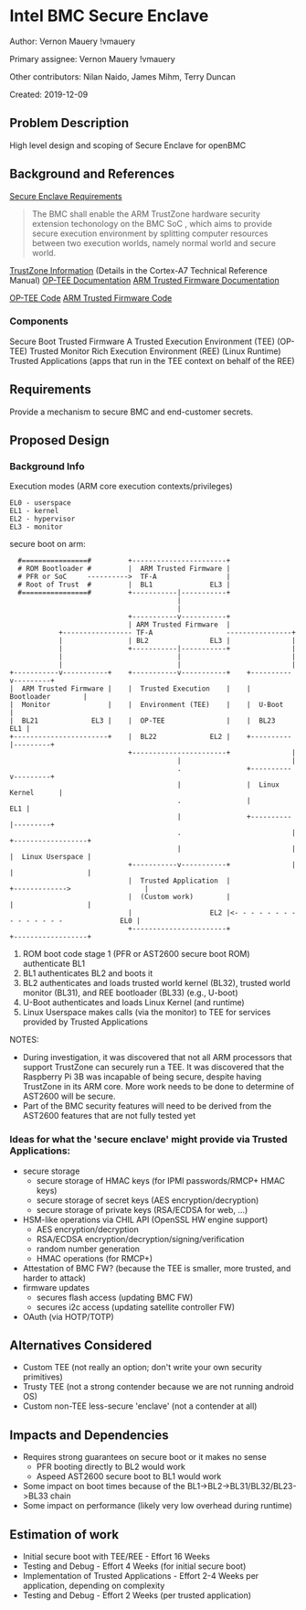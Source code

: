 # Intel BMC Secure Enclave

Author: Vernon Mauery  !vmauery

Primary assignee: Vernon Mauery  !vmauery

Other contributors: Nilan Naido, James Mihm, Terry Duncan

Created: 2019-12-09

## Problem Description

High level design and scoping of Secure Enclave for openBMC

## Background and References

[Secure Enclave Requirements](https://cosmos8.intel.com/review.req#/r:REV-24030)
> The BMC shall enable the ARM TrustZone hardware security extension techonology
> on the BMC SoC , which aims to provide secure execution environment by
> splitting computer resources between two execution worlds, namely normal world
> and secure world.

[TrustZone Information](http://infocenter.arm.com/help/topic/com.arm.doc.ddi0464f/DDI0464F_cortex_a7_mpcore_r0p5_trm.pdf) (Details in the Cortex-A7 Technical Reference Manual)
[OP-TEE Documentation](https://optee.readthedocs.io/en/latest/general/index.html)
[ARM Trusted Firmware Documentation](https://trustedfirmware-a.readthedocs.io/en/latest/)

[OP-TEE Code](https://github.com/OP-TEE)
[ARM Trusted Firmware Code](https://github.com/ARM-software/arm-trusted-firmware)

### Components

Secure Boot
Trusted Firmware A
Trusted Execution Environment (TEE) (OP-TEE)
Trusted Monitor
Rich Execution Environment (REE) (Linux Runtime)
Trusted Applications (apps that run in the TEE context on behalf of the REE)

## Requirements
Provide a mechanism to secure BMC and end-customer secrets.

## Proposed Design

### Background Info
Execution modes (ARM core execution contexts/privileges)
```
EL0 - userspace
EL1 - kernel
EL2 - hypervisor
EL3 - monitor
```

secure boot on arm:
```
  #================#         +-----------------------+
  # ROM Bootloader #         |  ARM Trusted Firmware |
  # PFR or SoC     ---------->  TF-A                 |
  # Root of Trust  #         |  BL1              EL3 |
  #================#         +-----------|-----------+
                                         |
                                         |
                             +-----------v-----------+
                             | ARM Trusted Firmware  |
            +----------------- TF-A                  ----------------+
            |                | BL2               EL3 |               |
            |                +-----------|-----------+               |
            |                            |                           |
            |                            |                           |
+-----------v-----------+    +-----------v-----------+    +----------v---------+
|  ARM Trusted Firmware |    |  Trusted Execution    |    |  Bootloader        |
|  Monitor              |    |  Environment (TEE)    |    |  U-Boot            |
|  BL21             EL3 |    |  OP-TEE               |    |  BL23          EL1 |
+-----------------------+    |  BL22             EL2 |    +----------|---------+
                             +-----------------------+               |
                                         |                           |
                                         .                +----------v---------+
                                         |                |  Linux Kernel      |
                                         .                |                EL1 |
                                         |                +----------|---------+
                                         .                           |             +------------------+
                                         |                           |             |  Linux Userspace |
                             +-----------v-----------+               |             |                  |
                             |  Trusted Application  |               +------------->                  |
                             |  (Custom work)        |                             |                  |
                             |                   EL2 |<- - - - - - - - - - - - - - -              EL0 |
                             +-----------------------+                             +------------------+
```
1. ROM boot code stage 1 (PFR or AST2600 secure boot ROM) authenticate BL1
2. BL1 authenticates BL2 and boots it
3. BL2 authenticates and loads trusted world kernel (BL32),
   trusted world monitor (BL31), and REE bootloader (BL33) (e.g., U-boot)
4. U-Boot authenticates and loads Linux Kernel (and runtime)
5. Linux Userspace makes calls (via the monitor) to TEE for services provided
   by Trusted Applications


NOTES:
* During investigation, it was discovered that not all ARM processors that
  support TrustZone can securely run a TEE. It was discovered that the
  Raspberry Pi 3B was incapable of being secure, despite having TrustZone in
  its ARM core.  More work needs to be done to determine of AST2600 will be
  secure.
* Part of the BMC security features will need to be derived from the AST2600
  features that are not fully tested yet


### Ideas for what the 'secure enclave' might provide via Trusted Applications:
* secure storage
  * secure storage of HMAC keys (for IPMI passwords/RMCP+ HMAC keys)
  * secure storage of secret keys (AES encryption/decryption)
  * secure storage of private keys (RSA/ECDSA for web, ...)
* HSM-like operations via CHIL API (OpenSSL HW engine support)
  * AES encryption/decryption
  * RSA/ECDSA encryption/decryption/signing/verification
  * random number generation
  * HMAC operations (for RMCP+)
* Attestation of BMC FW? (because the TEE is smaller, more trusted, and harder to attack)
* firmware updates
  * secures flash access (updating BMC FW)
  * secures i2c access (updating satellite controller FW)
* OAuth (via HOTP/TOTP)

## Alternatives Considered
* Custom TEE (not really an option; don't write your own security primitives)
* Trusty TEE (not a strong contender because we are not running android OS)
* Custom non-TEE less-secure 'enclave' (not a contender at all)

## Impacts and Dependencies
* Requires strong guarantees on secure boot or it makes no sense
  * PFR booting directly to BL2 would work
  * Aspeed AST2600 secure boot to BL1 would work
* Some impact on boot times because of the BL1->BL2->BL31/BL32/BL23->BL33 chain
* Some impact on performance (likely very low overhead during runtime)


## Estimation of work
* Initial secure boot with TEE/REE - Effort 16 Weeks
* Testing and Debug - Effort 4 Weeks (for initial secure boot)
* Implementation of Trusted Applications - Effort 2-4 Weeks per application, depending on complexity
* Testing and Debug - Effort 2 Weeks (per trusted application)
